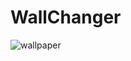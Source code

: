 # WallChanger
![wallpaper](https://user-images.githubusercontent.com/30528167/131241641-fd230413-a3e5-4bb9-a7f0-67316772f99c.PNG)